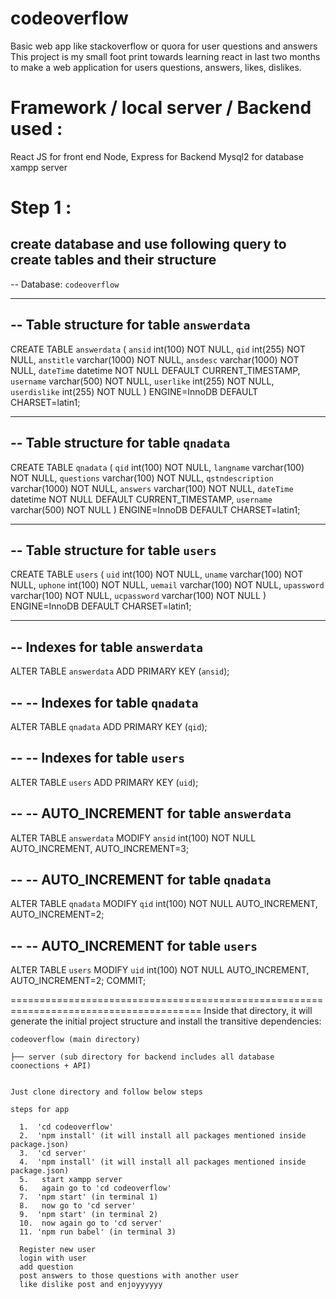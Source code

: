 # codeoverflow
Basic web app like stackoverflow or quora for user questions and answers
This project is my small foot print towards learning react in last two months to make a web application for users questions, answers, likes, dislikes.

# Framework / local server / Backend used : 
  React JS for front end
  Node, Express for Backend
  Mysql2 for database
  xampp server

# Step 1 :
create database and use following query to create tables and their structure
  --
-- Database: `codeoverflow`
-- --------------------------------------------------------
-- Table structure for table `answerdata`
--

  CREATE TABLE `answerdata` (
    `ansid` int(100) NOT NULL,
    `qid` int(255) NOT NULL,
    `anstitle` varchar(1000) NOT NULL,
    `ansdesc` varchar(1000) NOT NULL,
    `dateTime` datetime NOT NULL DEFAULT CURRENT_TIMESTAMP,
    `username` varchar(500) NOT NULL,
    `userlike` int(255) NOT NULL,
    `userdislike` int(255) NOT NULL
  ) ENGINE=InnoDB DEFAULT CHARSET=latin1;
  
  -- --------------------------------------------------------
-- Table structure for table `qnadata`
--

CREATE TABLE `qnadata` (
  `qid` int(100) NOT NULL,
  `langname` varchar(100) NOT NULL,
  `questions` varchar(100) NOT NULL,
  `qstndescription` varchar(1000) NOT NULL,
  `answers` varchar(100) NOT NULL,
  `dateTime` datetime NOT NULL DEFAULT CURRENT_TIMESTAMP,
  `username` varchar(500) NOT NULL
) ENGINE=InnoDB DEFAULT CHARSET=latin1;



-- -- --------------------------------------------------------
-- Table structure for table `users`
--

CREATE TABLE `users` (
  `uid` int(100) NOT NULL,
  `uname` varchar(100) NOT NULL,
  `uphone` int(100) NOT NULL,
  `uemail` varchar(100) NOT NULL,
  `upassword` varchar(100) NOT NULL,
  `ucpassword` varchar(100) NOT NULL
) ENGINE=InnoDB DEFAULT CHARSET=latin1;

-- -- --------------------------------------------------------
-- Indexes for table `answerdata`
--
ALTER TABLE `answerdata`
  ADD PRIMARY KEY (`ansid`);

--
-- Indexes for table `qnadata`
--
ALTER TABLE `qnadata`
  ADD PRIMARY KEY (`qid`);

--
-- Indexes for table `users`
--
ALTER TABLE `users`
  ADD PRIMARY KEY (`uid`);


--
-- AUTO_INCREMENT for table `answerdata`
--
ALTER TABLE `answerdata`
  MODIFY `ansid` int(100) NOT NULL AUTO_INCREMENT, AUTO_INCREMENT=3;

--
-- AUTO_INCREMENT for table `qnadata`
--
ALTER TABLE `qnadata`
  MODIFY `qid` int(100) NOT NULL AUTO_INCREMENT, AUTO_INCREMENT=2;

--
-- AUTO_INCREMENT for table `users`
--
ALTER TABLE `users`
  MODIFY `uid` int(100) NOT NULL AUTO_INCREMENT, AUTO_INCREMENT=2;
COMMIT;

=======================================================================================
    Inside that directory, it will generate the initial project structure and install the transitive dependencies:


    codeoverflow (main directory)
  
    ├── server (sub directory for backend includes all database coonections + API)


    Just clone directory and follow below steps

    steps for app
    
      1.  'cd codeoverflow'
      2.  'npm install' (it will install all packages mentioned inside package.json)
      3.  'cd server'
      4.  'npm install' (it will install all packages mentioned inside package.json)
      5.   start xampp server
      6.   again go to 'cd codeoverflow'
      7.  'npm start' (in terminal 1)
      8.   now go to 'cd server'
      9.  'npm start' (in terminal 2)
      10.  now again go to 'cd server'
      11. 'npm run babel' (in terminal 3)
      
      Register new user
      login with user
      add question
      post answers to those questions with another user
      like dislike post and enjoyyyyyy
